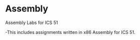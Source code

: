 # Assembly
Assembly Labs for ICS 51

-This includes assignments written in x86 Assembly for ICS 51.
